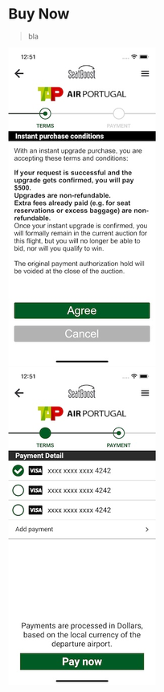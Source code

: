 # Buy Now

> bla


![Instant Purchase Conditions](images/buy-now-1.jpg "Instant Purchase Conditions")
![Payment Detail](images/buy-now-2.jpg "Payment Detail")
